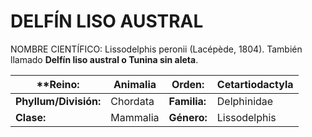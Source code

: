 DELFÍN LISO AUSTRAL
======

NOMBRE CIENTÍFICO: Lissodelphis peronii (Lacépède, 1804). También llamado **Delfín liso austral o Tunina sin aleta**.
               
| **Reino:      | Animalia         | **Orden:**  | Cetartiodactyla |
| ------------- |-------------| -----|------------------|
| **Phyllum/División:**     | Chordata | **Familia:** | Delphinidae     |
| **Clase:**     | Mammalia      |   **Género:** | Lissodelphis    |




